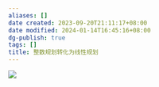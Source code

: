 ```yaml
---
aliases: []
date created: 2023-09-20T21:11:17+08:00
date modified: 2024-01-14T16:45:16+08:00
dg-publish: true
tags: []
title: 整数规划转化为线性规划
---
```


![](/img/user/resources/attachments/20230920整数规划转化为线性规划.png)